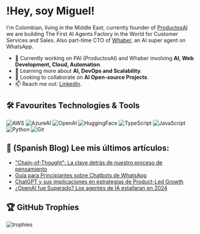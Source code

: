 # !Hey, soy Miguel!

I'm Colombian, living in the Middle East, currently founder of [ProductosAI](https://app.productos-ai.com/) we are building The First AI Agents Factory in the World for Customer Services and Sales. Also part-time CTO of [Whaber](https://whaber.ai/), an AI super agent on WhatsApp.

- 🔭 Currently working on PAI (ProductosAI) and Whaber involving **AI, Web Development, Cloud, Automation**.
- 🌱 Learning more about **AI, DevOps and Scalability**.
- 👯 Looking to collaborate on **AI Open-source Projects**.
- 📫 Reach me out: [LinkedIn](https://linkedin.com/in/devmangel).

## 🛠️ Favourites Technologies & Tools

![AWS](https://img.shields.io/badge/-AWS-black?style=flat-square&logo=amazonaws)
![AzureAI](https://img.shields.io/badge/-AzureAI-black?style=flat-square&logo=microsoftazure)
![OpenAI](https://img.shields.io/badge/-OpenAI-black?style=flat-square&logo=openai)
![HuggingFace](https://img.shields.io/badge/-HuggingFace-black?style=flat-square&logo=huggingface)
![TypeScript](https://img.shields.io/badge/-TypeScript-black?style=flat-square&logo=typescript)
![JavaScript](https://img.shields.io/badge/-JavaScript-black?style=flat-square&logo=javascript)
![Python](https://img.shields.io/badge/-Python-black?style=flat-square&logo=python)
![Git](https://img.shields.io/badge/-Git-black?style=flat-square&logo=git)

## 📝 (Spanish Blog) Lee mis últimos artículos:

<!-- BLOG-POST-LIST:START -->
- ["Chain-of-Thought": La clave detrás de nuestro proceso de pensamiento](https://productos-ai.com/blog/24/Chain-of-Thought.html)
- [Guía para Principiantes sobre Chatbots de WhatsApp](https://productos-ai.com/blog/24/chatbot-whatsapp-business.html)
- [ChatGPT y sus implicaciones en estrategias de Product-Led Growth](https://productos-ai.beehiiv.com/p/chatgpt-y-sus-implicaciones-en-estrategias-de-productled-growth)
- [¿OpenAI fue Superado? Los agentes de IA estallaran en 2024](https://productos-ai.beehiiv.com/p/openai-fue-superado-los-agentes-de-ia-estallaran-en-2024)
<!-- BLOG-POST-LIST:END -->

## 🏆 GitHub Trophies

![trophies](https://github-profile-trophy.vercel.app/?username=devmangel&theme=darkhub)
